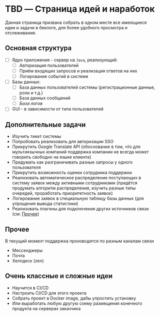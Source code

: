 # TBD — Страница идей и наработок

Данная страница призвана собрать в одном месте все имеющиеся идеи и задачи в беклоге, для более удобного просмотра и отслеживания.

## Основная структура

- [ ] Ядро приложения - сервер на `Java`, реализующий:
    - [ ] Авторизация пользователей
    - [ ] Приём входящих запросов и реализация ответов на них
    - [ ] Логирование событий в системе
- [ ] Базы данных:
    - [ ] База данных пользователей системы (регистрационные данные, роли и т.д.)
    - [ ] База данных сообщений
    - [ ] _База логов_
- [ ] GUI - в зависимости от типа пользователей

## Дополнительные задачи

- Изучить тикет системы
- Попробовать реализовать для авторизации SSO
- Прикрутить Google Translate API (обоснование в том, что для мультиязычных компаний поддержка компании не всегда может говорить свободно на языке клиента)
- Придумать как разграничивать разные запросы у одного пользователя
- Прикрутить возможность оценки сотрудника поддержки
- Реализовать автоматическое распределение поступающих в систему заявок между активными сотрудниками (придётся продумать алгоритм распределения, изучить разные типы очередей, проработать приоритетность заявок)
- Логирование заявок в специальную таблицу базы данных (для упрощения вывода статистики)
- Реализовать плагины для подключения других источников связи (см: [Прочее](#Прочее))

## Прочее

В текущий момент поддержка производится по разным каналам связи
- Мессенджеры
- Почта
- Хелпдеск (zen)

## Очень классные и сложные идеи

- Научится в CI/CD
- Настроить CI/CD для этого проекта
- Собрать проект в Docker image, дабы упростить установку
- Или выработать любую другую схему размещения конечного продукта на серверах заказчика